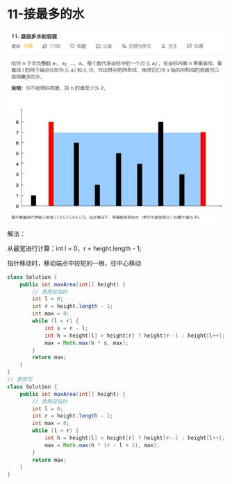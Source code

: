 # 11-接最多的水

![image-20200807171817545](images/image-20200807171817545.png)

解法：

从最宽进行计算：int l = 0，r = height.length - 1;

指针移动时，移动端点中较短的一根，往中心移动

```java
class Solution {
    public int maxArea(int[] height) {
        // 使用双指针
        int l = 0;
        int r = height.length - 1;
        int max = 0;
        while (l < r) {
            int s = r - l;
            int h = height[l] > height[r] ? height[r--] : height[l++];
            max = Math.max(h * s, max);
        }
        return max;
    }
}
// 更简写
class Solution {
    public int maxArea(int[] height) {
        // 使用双指针
        int l = 0;
        int r = height.length - 1;
        int max = 0;
        while (l < r) {
            int h = height[l] > height[r] ? height[r--] : height[l++];
            max = Math.max(h * (r - l + 1), max);
        }
        return max;
    }
}
```

